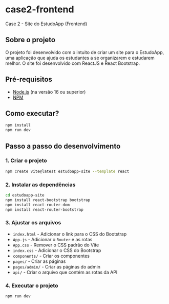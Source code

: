# case2-frontend

Case 2 - Site do EstudoApp (Frontend)

## Sobre o projeto

O projeto foi desenvolvido com o intuito de criar um site para o EstudoApp, uma aplicação que ajuda os estudantes a se organizarem e estudarem melhor. O site foi desenvolvido com ReactJS e React Bootstrap.

## Pré-requisitos

- [Node.js](https://nodejs.org/en/) (na versão 16 ou superior)
- [NPM](https://www.npmjs.com/)

## Como executar?

```bash
npm install
npm run dev
```

## Passo a passo do desenvolvimento

### 1. Criar o projeto

```bash
npm create vite@latest estudoapp-site --template react
```

### 2. Instalar as dependências

```bash
cd estudoapp-site
npm install react-bootstrap bootstrap
npm install react-router-dom
npm install react-router-bootstrap
```

### 3. Ajustar os arquivos

- `index.html` - Adicionar o link para o CSS do Bootstrap
- `App.js` - Adicionar o `Router` e as rotas
- `App.css` - Remover o CSS padrão do Vite
- `index.css` - Adicionar o CSS do Bootstrap
- `components/` - Criar os componentes
- `pages/` - Criar as páginas
- `pages/admin/` - Criar as páginas do admin
- `api/` - Criar o arquivo que contém as rotas da API

### 4. Executar o projeto

```bash
npm run dev
```
